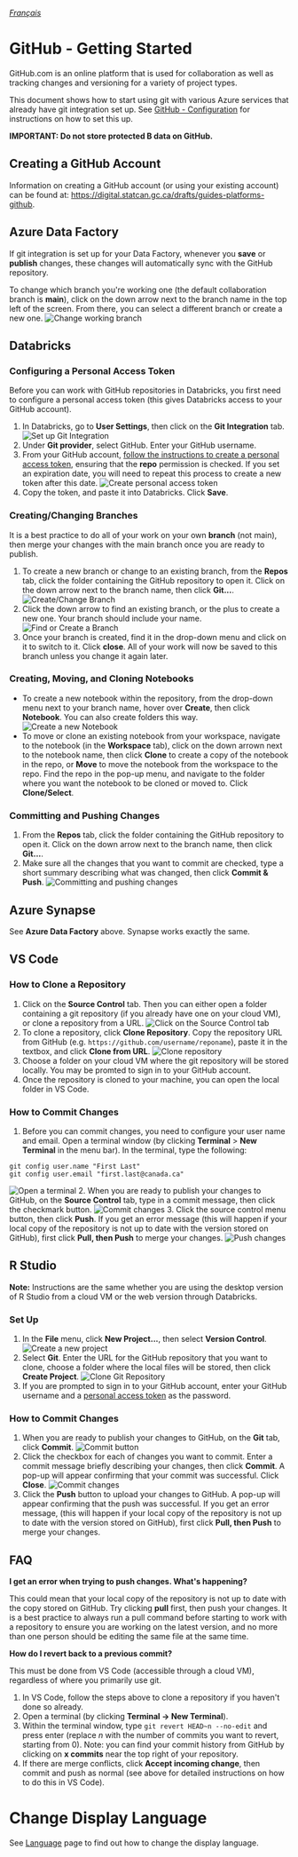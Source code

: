 _[Français](../../fr/GitHubGettingStarted)_

# GitHub - Getting Started

GitHub.com is an online platform that is used for collaboration as well as tracking changes and versioning for a variety of project types.

This document shows how to start using git with various Azure services that already have git integration set up. See [GitHub - Configuration](/GitHubConfiguration) for instructions on how to set this up.

**IMPORTANT: Do not store protected B data on GitHub.**

## Creating a GitHub Account

Information on creating a GitHub account (or using your existing account) can be found at: https://digital.statcan.gc.ca/drafts/guides-platforms-github.

## Azure Data Factory

If git integration is set up for your Data Factory, whenever you **save** or **publish** changes, these changes will automatically sync with the GitHub repository.

To change which branch you're working one (the default collaboration branch is **main**), click on the down arrow next to the branch name in the top left of the screen. From there, you can select a different branch or create a new one.
![Change working branch](images/GitHub_ADF_5.png)

## Databricks

### Configuring a Personal Access Token

Before you can work with GitHub repositories in Databricks, you first need to configure a personal access token (this gives Databricks access to your GitHub account).

1. In Databricks, go to **User Settings**, then click on the **Git Integration** tab.
![Set up Git Integration](images/GitHub_Databricks_2.png)
2. Under **Git provider**, select GitHub. Enter your GitHub username.
3. From your GitHub account, [follow the instructions to create a personal access token](https://docs.github.com/en/github/authenticating-to-github/keeping-your-account-and-data-secure/creating-a-personal-access-token), ensuring that the **repo** permission is checked. If you set an expiration date, you will need to repeat this process to create a new token after this date.
![Create personal access token](images/GitHub_Databricks_3.png)
4. Copy the token, and paste it into Databricks. Click **Save**.

### Creating/Changing Branches

It is a best practice to do all of your work on your own **branch** (not main), then merge your changes with the main branch once you are ready to publish.

1. To create a new branch or change to an existing branch, from the **Repos** tab, click the folder containing the GitHub repository to open it. Click on the down arrow next to the branch name, then click **Git...**.
![Create/Change Branch](images/GitHub_Databricks_4.png)
2. Click the down arrow to find an existing branch, or the plus to create a new one. Your branch should include your name.
![Find or Create a Branch](images/GitHub_Databricks_5.png)
3. Once your branch is created, find it in the drop-down menu and click on it to switch to it. Click **close**. All of your work will now be saved to this branch unless you change it again later.

### Creating, Moving, and Cloning Notebooks

- To create a new notebook within the repository, from the drop-down menu next to your branch name, hover over **Create**, then click **Notebook**. You can also create folders this way.
![Create a new Notebook](images/GitHub_Databricks_6.png)
- To move or clone an existing notebook from your workspace, navigate to the notebook (in the **Workspace** tab), click on the down arrown next to the notebook name, then click **Clone** to create a copy of the notebook in the repo, or **Move** to move the notebook from the workspace to the repo. Find the repo in the pop-up menu, and navigate to the folder where you want the notebook to be cloned or moved to. Click **Clone/Select**.

### Committing and Pushing Changes

1. From the **Repos** tab, click the folder containing the GitHub repository to open it. Click on the down arrow next to the branch name, then click **Git...**.
2. Make sure all the changes that you want to commit are checked, type a short summary describing what was changed, then click **Commit & Push**.
![Committing and pushing changes](images/GitHub_Databricks_7.png)

## Azure Synapse

See **Azure Data Factory** above. Synapse works exactly the same.

## VS Code

### How to Clone a Repository

1. Click on the **Source Control** tab. Then you can either open a folder containing a git repository (if you already have one on your cloud VM), or clone a repository from a URL.
![Click on the Source Control tab](images/GitHub_VM_1.png)
2. To clone a repository, click **Clone Repository**. Copy the repository URL from GitHub (e.g. `https://github.com/username/reponame`), paste it in the textbox, and click **Clone from URL**.
![Clone repository](images/GitHub_VM_2.png)
3. Choose a folder on your cloud VM where the git repository will be stored locally. You may be promted to sign in to your GitHub account.
4. Once the repository is cloned to your machine, you can open the local folder in VS Code.

### How to Commit Changes

1. Before you can commit changes, you need to configure your user name and email. Open a terminal window (by clicking **Terminal** > **New Terminal** in the menu bar). In the terminal, type the following:
```
git config user.name "First Last"
git config user.email "first.last@canada.ca"
``` 
![Open a terminal](images/GitHub_VM_4.png)
2. When you are ready to publish your changes to GitHub, on the **Source Control** tab, type in a commit message, then click the checkmark button.
![Commit changes](images/GitHub_VM_3.png)
3. Click the source control menu button, then click **Push**. If you get an error message (this will happen if your local copy of the repository is not up to date with the version stored on GitHub), first click **Pull, then Push** to merge your changes.
![Push changes](images/GitHub_VM_5.png)

## R Studio

**Note:** Instructions are the same whether you are using the desktop version of R Studio from a cloud VM or the web version through Databricks.

### Set Up

1. In the **File** menu, click **New Project...**, then select **Version Control**.
![Create a new project](images/GitHub_VM_6.png)
2. Select **Git**. Enter the URL for the GitHub repository that you want to clone, choose a folder where the local files will be stored, then click **Create Project**.
![Clone Git Repository](images/GitHub_VM_7.png)
3. If you are prompted to sign in to your GitHub account, enter your GitHub username and a [personal access token](https://docs.github.com/en/github/authenticating-to-github/keeping-your-account-and-data-secure/creating-a-personal-access-token) as the password.

### How to Commit Changes

1. When you are ready to publish your changes to GitHub, on the **Git** tab, click **Commit**.
![Commit button](images/GitHub_VM_8.png)
2. Click the checkbox for each of changes you want to commit. Enter a commit message briefly describing your changes, then click **Commit**. A pop-up will appear confirming that your commit was successful. Click **Close**.
![Commit changes](images/GitHub_VM_9.png)
3. Click the **Push** button to upload your changes to GitHub. A pop-up will appear confirming that the push was successful. If you get an error message, (this will happen if your local copy of the repository is not up to date with the version stored on GitHub), first click **Pull, then Push** to merge your changes.

## FAQ

**I get an error when trying to push changes. What's happening?**

This could mean that your local copy of the repository is not up to date with the copy stored on GitHub. Try clicking **pull** first, then push your changes. It is a best practice to always run a pull command before starting to work with a repository to ensure you are working on the latest version, and no more than one person should be editing the same file at the same time.

**How do I revert back to a previous commit?**

This must be done from VS Code (accessible through a cloud VM), regardless of where you primarily use git.

1. In VS Code, follow the steps above to clone a repository if you haven't done so already.
2. Open a terminal (by clicking **Terminal -> New Terminal**).
3. Within the terminal window, type `git revert HEAD~n --no-edit` and press enter (replace *n* with the number of commits you want to revert, starting from 0). Note: you can find your commit history from GitHub by clicking on **x commits** near the top right of your repository.
4. If there are merge conflicts, click **Accept incoming change**, then commit and push as normal (see above for detailed instructions on how to do this in VS Code).


# Change Display Language
See [Language](Language.md) page to find out how to change the display language.
